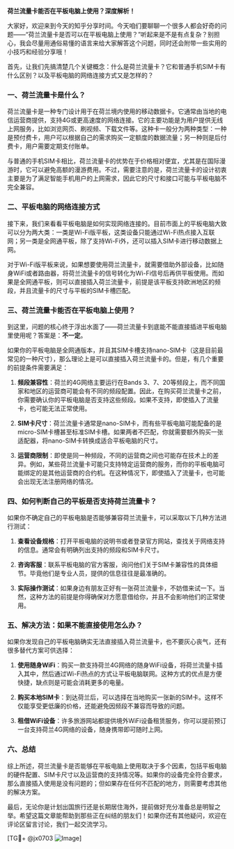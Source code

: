 **荷兰流量卡能否在平板电脑上使用？深度解析！**

大家好，欢迎来到今天的知乎分享时间。今天咱们要聊聊一个很多人都会好奇的问题——“荷兰流量卡是否可以在平板电脑上使用？”听起来是不是有点复杂？别担心，我会尽量用通俗易懂的语言来给大家解答这个问题，同时还会附带一些实用的小技巧和经验分享哦！

首先，让我们先搞清楚几个关键概念：什么是荷兰流量卡？它和普通手机SIM卡有什么区别？以及平板电脑的网络连接方式又是怎样的？

### 一、荷兰流量卡是什么？

荷兰流量卡是一种专门设计用于在荷兰境内使用的移动数据卡。它通常由当地的电信运营商提供，支持4G或更高速度的网络连接。它的主要功能是为用户提供无线上网服务，比如浏览网页、刷视频、下载文件等。这种卡一般分为两种类型：一种是预付费卡，用户可以根据自己的需求购买一定额度的数据流量；另一种则是后付费卡，用户需要定期支付账单。

与普通的手机SIM卡相比，荷兰流量卡的优势在于价格相对便宜，尤其是在国际漫游时，它可以避免高额的漫游费用。不过，需要注意的是，荷兰流量卡的设计初衷主要是为了满足智能手机用户的上网需求，因此它的尺寸和接口可能与平板电脑不完全兼容。

### 二、平板电脑的网络连接方式

接下来，我们来看看平板电脑是如何实现网络连接的。目前市面上的平板电脑大致可以分为两大类：一类是Wi-Fi版平板，这类设备只能通过Wi-Fi热点接入互联网；另一类是全网通平板，除了支持Wi-Fi外，还可以插入SIM卡进行移动数据上网。

对于Wi-Fi版平板来说，如果想要使用荷兰流量卡，就需要借助外部设备，比如随身WiFi或者路由器，将荷兰流量卡的信号转化为Wi-Fi信号后再供平板使用。而如果是全网通平板，则可以直接插入荷兰流量卡，前提是该平板支持欧洲地区的频段，并且流量卡的尺寸与平板的SIM卡槽匹配。

### 三、荷兰流量卡能否在平板电脑上使用？

到这里，问题的核心终于浮出水面了——荷兰流量卡到底能不能直接插进平板电脑里使用呢？答案是：**不一定**。

如果你的平板电脑是全网通版本，并且其SIM卡槽支持nano-SIM卡（这是目前最常见的一种尺寸），那么理论上是可以直接插入荷兰流量卡的。但是，有几个重要的前提条件需要满足：

1. **频段兼容性**：荷兰的4G网络主要运行在Bands 3、7、20等频段上，而不同国家和地区的运营商可能会有不同的频段配置。因此，在购买荷兰流量卡之前，你需要确认你的平板电脑是否支持这些频段。如果不支持，即使插入了流量卡，也可能无法正常使用。

2. **SIM卡尺寸**：荷兰流量卡通常是nano-SIM卡，而有些平板电脑可能配备的是micro-SIM卡槽甚至标准SIM卡槽。如果两者不匹配，你就需要额外购买一张适配器，将nano-SIM卡转换成适合平板电脑的尺寸。

3. **运营商限制**：即使是同一种频段，不同的运营商之间也可能存在技术上的差异。例如，某些荷兰流量卡可能只支持特定运营商的服务，而你的平板电脑可能绑定的是其他运营商的合约机。在这种情况下，即使插入了流量卡，也可能会出现无法注册网络的情况。

### 四、如何判断自己的平板是否支持荷兰流量卡？

如果你不确定自己的平板电脑是否能够兼容荷兰流量卡，可以采取以下几种方法进行测试：

1. **查看设备规格**：打开平板电脑的说明书或者登录官方网站，查找关于网络支持的信息。通常会有明确列出支持的频段和SIM卡尺寸。

2. **咨询客服**：联系平板电脑的官方客服，询问他们关于SIM卡兼容性的具体细节。毕竟他们是专业人员，提供的信息往往是最准确的。

3. **实际操作测试**：如果身边有朋友正好有一张荷兰流量卡，不妨借来试一下。当然，这种方法的前提是你得确保对方愿意借给你，并且不会影响他们的正常使用。

### 五、解决方法：如果不能直接使用怎么办？

如果你发现自己的平板电脑确实无法直接插入荷兰流量卡，也不要灰心丧气，还有很多替代方案可供选择：

1. **使用随身WiFi**：购买一款支持荷兰4G网络的随身WiFi设备，将荷兰流量卡插入其中，然后通过Wi-Fi热点的方式让平板电脑联网。这种方式的优点是方便快捷，缺点则是可能会消耗更多的电量。

2. **购买本地SIM卡**：到达荷兰后，可以选择在当地购买一张新的SIM卡。这样不仅能享受更低廉的价格，还能避免因频段不兼容而导致的问题。

3. **租借WiFi设备**：许多旅游网站都提供境外WiFi设备租赁服务，你可以提前预订一台支持荷兰4G网络的设备，随身携带即可随时上网。

### 六、总结

综上所述，荷兰流量卡是否能够在平板电脑上使用取决于多个因素，包括平板电脑的硬件配置、SIM卡尺寸以及运营商的支持情况等。如果你的设备完全符合要求，那么直接插入使用是没有问题的；但如果存在任何不匹配的地方，则需要考虑其他的解决方案。

最后，无论你是计划出国旅行还是长期居住海外，提前做好充分准备总是明智之举。希望这篇文章能帮助到那些正在纠结的朋友们！如果你还有其他疑问，欢迎在评论区留言讨论，我们一起交流学习。

[TG💪+ @jx0703 ![Image](https://github.com/user-attachments/assets/dbca1d08-cadb-493c-b0ec-ad6f7a83f270)]